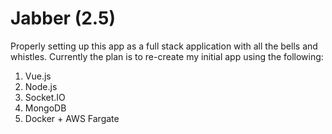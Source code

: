 # Jabber (2.5)

Properly setting up this app as a full stack application with all the bells and whistles. Currently the plan is to re-create my initial 
app using the following:

1. Vue.js
2. Node.js
3. Socket.IO
4. MongoDB
4. Docker + AWS Fargate
